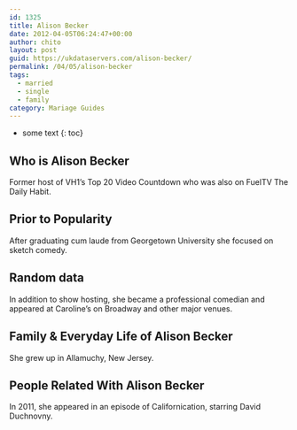 ```yaml
---
id: 1325
title: Alison Becker
date: 2012-04-05T06:24:47+00:00
author: chito
layout: post
guid: https://ukdataservers.com/alison-becker/
permalink: /04/05/alison-becker  
tags:
  - married
  - single
  - family
category: Mariage Guides
---
```


* some text
{: toc}


## Who is  Alison Becker
                  
                  
                  
Former host of VH1&#8217;s Top 20 Video Countdown who was also on FuelTV The Daily Habit.
                  
                
                
                
## Prior to Popularity 
                  
                  
                  
After graduating cum laude from Georgetown University she focused on sketch comedy.
                  
                
                
                
## Random data 
                  
                  
                  
In addition to show hosting, she became a professional comedian and appeared at Caroline&#8217;s on Broadway and other major venues.
                  
                
                
                
## Family & Everyday Life of Alison Becker
                  
                  
                  
She grew up in Allamuchy, New Jersey.
                  
                
                
                
## People Related With  Alison Becker
                  
                  
                  
In 2011, she appeared in an episode of Californication, starring David Duchnovny.
                  
                
              
            
          
          
          
    
    
  
